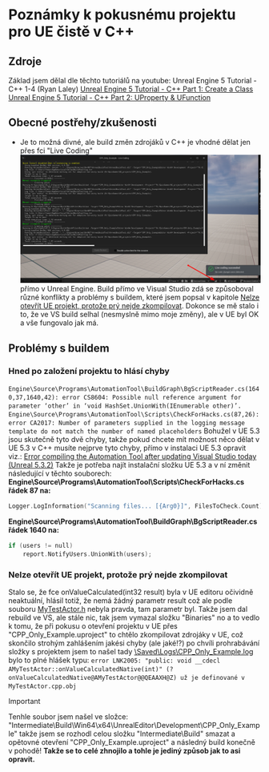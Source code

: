 # Poznámky k pokusnému projektu pro UE čistě v C++

## Zdroje
Základ jsem dělal dle těchto tutoriálů na youtube: Unreal Engine 5 Tutorial - C++ 1-4 (Ryan Laley)
[Unreal Engine 5 Tutorial - C++ Part 1: Create a Class](https://www.youtube.com/watch?v=FBpnOuCgHu4&list=PL6lJIEYmhD4_CeSnVzSdxOLVAuzTYf26Z)
[Unreal Engine 5 Tutorial - C++ Part 2: UProperty & UFunction](https://www.youtube.com/watch?v=B9czUTN23SQ&list=PL6lJIEYmhD4_CeSnVzSdxOLVAuzTYf26Z)

## Obecné postřehy/zkušenosti

- Je to možná divné, ale build změn zdrojáků v C++ je vhodné dělat jen přes fci "Live Coding"
  ![Live Coding](Doc/Live-coding.png)
  přímo v Unreal Engine. Build přímo ve Visual Studio zdá se způsoboval různé konflikty a problémy s buildem, 
  které jsem popsal v kapitole [Nelze otevřít UE projekt, protože prý nejde zkompilovat](#nelze-otevřít-ue-projekt-protože-prý-nejde-zkompilovat). Dokonce se mě stalo 
  i to, že ve VS build selhal (nesmyslně mimo moje změny), ale v UE byl OK a vše fungovalo jak má.

## Problémy s buildem

### Hned po založení projektu to hlásí chyby
``Engine\Source\Programs\AutomationTool\BuildGraph\BgScriptReader.cs(1640,37,1640,42): error CS8604: Possible null reference argument for parameter ‘other’ in ‘void HashSet.UnionWith(IEnumerable other)’.``
``Engine\Source\Programs\AutomationTool\Scripts\CheckForHacks.cs(87,26): error CA2017: Number of parameters supplied in the logging message template do not match the number of named placeholders``
Bohužel v UE 5.3 jsou skutečně tyto dvě chyby, takže pokud chcete mít možnost něco dělat v UE 5.3 v C++ musíte nejprve tyto chyby, přímo v instalaci UE 5.3 opravit viz.:
[Error compiling the Automation Tool after updating Visual Studio today (Unreal 5.3.2)](https://forums.unrealengine.com/t/error-compiling-the-automation-tool-after-updating-visual-studio-today-unreal-5-3-2/1393088)
Takže je potřeba najít instalační složku UE 5.3 a v ní změnit následující v těchto souborech:
**Engine\Source\Programs\AutomationTool\Scripts\CheckForHacks.cs řádek 87 na:**
```cpp 
Logger.LogInformation("Scanning files... [{Arg0}]", FilesToCheck.Count);
```
**Engine\Source\Programs\AutomationTool\BuildGraph\BgScriptReader.cs řádek 1640 na:**
```cpp 
if (users != null)
  	report.NotifyUsers.UnionWith(users);
```

### Nelze otevřít UE projekt, protože prý nejde zkompilovat

Stalo se, že fce onValueCalculated(int32 result) byla v UE editoru očividně neaktuální, hlásil totiž, že nemá žádný parametr result což ale 
podle souboru [MyTestActor.h](Source/CPP_Only_Example/MyTestActor.h) nebyla pravda, tam parametr byl. 
Takže jsem dal rebuild ve VS, ale stále nic, tak jsem vymazal složku "Binaries" no a to vedlo k tomu, že při pokusu o otevření projektu v UE 
přes "CPP_Only_Example.uproject" to chtělo zkompilovat zdrojáky v UE, což skončilo strohým zahlášením jakési chyby (ale jaké!?) po chvíli 
prohrabávání složky s projektem jsem to našel tady [\Saved\Logs\CPP_Only_Example.log](Saved/Logs/CPP_Only_Example.log) bylo to plné hlášek typu: 
``error LNK2005: "public: void __cdecl AMyTestActor::onValueCalculatedNative(int)" (?onValueCalculatedNative@AMyTestActor@@QEAAXH@Z) už je definované v MyTestActor.cpp.obj``

> [!IMPORTANT]
> Tenhle soubor jsem našel ve složce: "Intermediate\Build\Win64\x64\UnrealEditor\Development\CPP_Only_Example" takže jsem se rozhodl 
> celou složku "Intermediate\Build" smazat a opětovné otevření "CPP_Only_Example.uproject" a následný build konečně v pohodě!
> **Takže se to celé zhnojilo a tohle je jediný způsob jak to asi opravit.**
